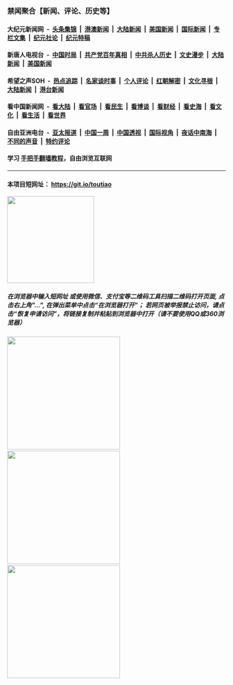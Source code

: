 ### 禁闻聚合【新闻、评论、历史等】

#### 大纪元新闻网 &nbsp;-&nbsp; [头条集锦](indexes/E头条集锦.md?t=03062331) &nbsp;|&nbsp; [港澳新闻](indexes/E港澳新闻.md?t=03062331)  &nbsp;|&nbsp; [大陆新闻](indexes/E大陆新闻.md?t=03062331) &nbsp;|&nbsp; [美国新闻](indexes/E美国新闻.md?t=03062331) &nbsp;|&nbsp; [国际新闻](indexes/E国际新闻.md?t=03062331) &nbsp;|&nbsp; [专栏文集](indexes/E专栏文集.md?t=03062331) &nbsp;|&nbsp; [纪元社论](indexes/E纪元社论.md?t=03062331) &nbsp;|&nbsp; [纪元特稿](indexes/E纪元特稿.md?t=03062331) 

#### 新唐人电视台 &nbsp;-&nbsp; [中国时局](indexes/N中国时局.md?t=03062331) &nbsp;|&nbsp; [共产党百年真相](indexes/N共产党百年真相.md?t=03062331) &nbsp;|&nbsp; [中共杀人历史](indexes/N中共杀人历史.md?t=03062331) &nbsp;|&nbsp; [文史漫步](indexes/N文史漫步.md?t=03062331) &nbsp;|&nbsp; [大陆新闻](indexes/N大陆新闻.md?t=03062331) &nbsp;|&nbsp; [美国新闻](indexes/N美国新闻.md?t=03062331)

#### 希望之声SOH &nbsp;-&nbsp; [热点追踪](indexes/H热点追踪.md?t=03062331) &nbsp;|&nbsp; [名家谈时事](indexes/H名家谈时事.md?t=03062331) &nbsp;|&nbsp; [个人评论](indexes/H个人评论.md?t=03062331)  &nbsp;|&nbsp; [红朝解密](indexes/H红朝解密.md?t=03062331) &nbsp;|&nbsp; [文化寻根](indexes/H文化寻根.md?t=03062331) &nbsp;|&nbsp; [大陆新闻](indexes/H大陆新闻.md?t=03062331) &nbsp;|&nbsp; [港台新闻](indexes/H港台新闻.md?t=03062331)

#### 看中国新闻网 &nbsp;-&nbsp; [看大陆](indexes/S看大陆.md?t=03062331) &nbsp;|&nbsp; [看官场](indexes/S看官场.md?t=03062331) &nbsp;|&nbsp; [看民生](indexes/S看民生.md?t=03062331)  &nbsp;|&nbsp; [看博谈](indexes/S看博谈.md?t=03062331) &nbsp;|&nbsp; [看财经](indexes/S看财经.md?t=03062331) &nbsp;|&nbsp; [看史海](indexes/S看史海.md?t=03062331) &nbsp;|&nbsp; [看文化](indexes/S看文化.md?t=03062331) &nbsp;|&nbsp; [看生活](indexes/S看生活.md?t=03062331) &nbsp;|&nbsp; [看世界](indexes/S看世界.md?t=03062331)

#### 自由亚洲电台 &nbsp;-&nbsp; [亚太报道](indexes/R亚太报道.md?t=03062331) &nbsp;|&nbsp; [中国一周](indexes/R中国一周.md?t=03062331) &nbsp;|&nbsp; [中国透视](indexes/R中国透视.md?t=03062331)  &nbsp;|&nbsp; [国际视角](indexes/R国际视角.md?t=03062331) &nbsp;|&nbsp; [夜话中南海](indexes/R夜话中南海.md?t=03062331) &nbsp;|&nbsp; [不同的声音](indexes/R不同的声音.md?t=03062331) &nbsp;|&nbsp; [特约评论](indexes/R特约评论.md?t=03062331)

#### 学习 [手把手翻墙教程](https://github.com/gfw-breaker/guides/wiki)，自由浏览互联网

----

#### 本项目短网址： https://git.io/toutiao
<img src="https://raw.githubusercontent.com/gfw-breaker/banned-news/master/scripts/img/qr.png" width="200px"/>  

##### 在浏览器中输入短网址 或使用微信、支付宝等二维码工具扫描二维码打开页面, 点击右上角"...", 在弹出菜单中点击“在浏览器打开”； 若网页被举报禁止访问，请点击“恢复申请访问”，将链接复制并粘贴到浏览器中打开（请不要使用QQ或360浏览器）

<img src="https://raw.githubusercontent.com/gfw-breaker/banned-news/master/scripts/img/1.png" width="260px"/> &nbsp; <img src="https://raw.githubusercontent.com/gfw-breaker/banned-news/master/scripts/img/2.png" width="260px"/> &nbsp; <img src="https://raw.githubusercontent.com/gfw-breaker/banned-news/master/scripts/img/3.png" width="260px"/>
